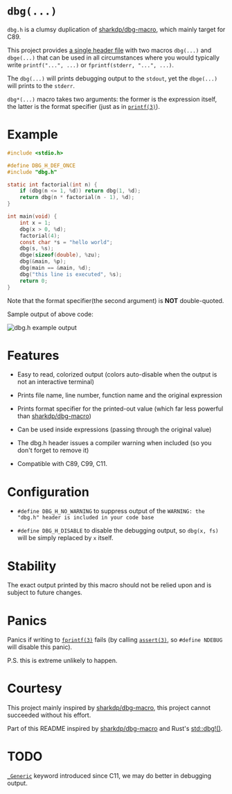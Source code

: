 # `dbg(...)`

`dbg.h` is a clumsy duplication of [sharkdp/dbg-macro](https://github.com/sharkdp/dbg-macro), which mainly target for C89.

This project provides [a single header file](dbg.h) with two macros `dbg(...)` and `dbge(...)` that can be used in all circumstances where you would typically write `printf("...", ...)` or `fprintf(stderr, "...", ...)`.

The `dbg(...)` will prints debugging output to the `stdout`, yet the `dbge(...)` will prints to the `stderr`.

`dbg*(...)` macro takes two arguments: the former is the expression itself, the latter is the format specifier (just as in [`printf(3)`](https://www.man7.org/linux/man-pages/man3/printf.3.html)).

# Example

```c
#include <stdio.h>

#define DBG_H_DEF_ONCE
#include "dbg.h"

static int factorial(int n) {
    if (dbg(n <= 1, %d)) return dbg(1, %d);
    return dbg(n * factorial(n - 1), %d);
}

int main(void) {
    int x = 1;
    dbg(x > 0, %d);
    factorial(4);
    const char *s = "hello world";
    dbg(s, %s);
    dbge(sizeof(double), %zu);
    dbg(&main, %p);
    dbg(main == &main, %d);
    dbg("this line is executed", %s);
    return 0;
}
```

Note that the format specifier(the second argument) is **NOT** double-quoted.

Sample output of above code:

![dbg.h example output](https://user-images.githubusercontent.com/38041294/90267639-6f278180-de88-11ea-866a-05052c2c4ef0.png)

# Features

* Easy to read, colorized output (colors auto-disable when the output is not an interactive terminal)

* Prints file name, line number, function name and the original expression

* Prints format specifier for the printed-out value (which far less powerful than [sharkdp/dbg-macro](https://github.com/sharkdp/dbg-macro))

* Can be used inside expressions (passing through the original value)

* The dbg.h header issues a compiler warning when included (so you don't forget to remove it)

* Compatible with C89, C99, C11.

# Configuration

* `#define DBG_H_NO_WARNING` to suppress output of the `WARNING: the "dbg.h" header is included in your code base`

* `#define DBG_H_DISABLE` to disable the debugging output, so `dbg(x, fs)` will be simply replaced by `x` itself.

# Stability

The exact output printed by this macro should not be relied upon and is subject to future changes.

# Panics

Panics if writing to [`fprintf(3)`](https://www.man7.org/linux/man-pages/man3/fprintf.3.html) fails (by calling [`assert(3)`](https://www.man7.org/linux/man-pages/man3/assert.3.html), so `#define NDEBUG` will disable this panic).

P.S. this is extreme unlikely to happen.

# Courtesy

This project mainly inspired by [sharkdp/dbg-macro](https://github.com/sharkdp/dbg-macro), this project cannot succeeded without his effort.

Part of this README inspired by [sharkdp/dbg-macro](https://github.com/sharkdp/dbg-macro) and Rust's [std::dbg!()](https://doc.rust-lang.org/std/macro.dbg.html).

# TODO

[`_Generic`](https://en.cppreference.com/w/c/language/generic) keyword introduced since C11, we may do better in debugging output.
